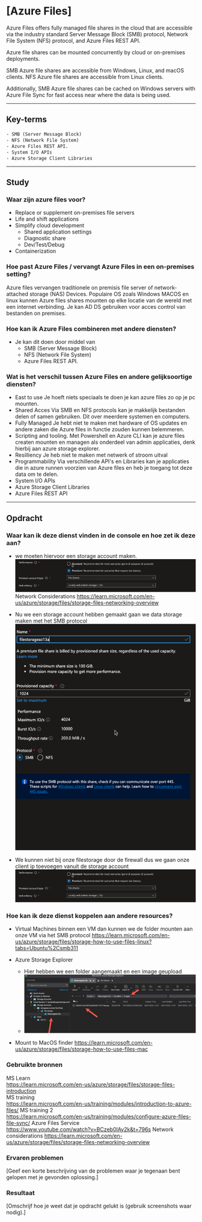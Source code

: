 # [Azure Files]
Azure Files offers fully managed file shares in the cloud that are accessible via the industry standard Server Message Block (SMB) protocol, Network File System (NFS) protocol, and Azure Files REST API.

Azure file shares can be mounted concurrently by cloud or on-premises deployments.

SMB Azure file shares are accessible from Windows, Linux, and macOS clients. NFS Azure file shares are accessible from Linux clients.

Additionally, SMB Azure file shares can be cached on Windows servers with Azure File Sync for fast access near where the data is being used.

---

## Key-terms
    - SMB (Server Message Block)
    - NFS (Network File System)
    - Azure Files REST API.
    - System I/O APIs
    - Azure Storage Client Libraries    
---

## Study

### Waar zijn azure files voor?
- Replace or supplement on-premises file servers
- Life and shift applications
- Simplify cloud development
    - Shared application settings
    - Diagnostic share
    - Dev/Test/Debug
- Containerization


### Hoe past Azure Files / vervangt Azure Files in een on-premises setting?
Azure files vervangen traditionele on premisis file server of network-attached storage (NAS) Devices.
Populaire OS zoals Windows MACOS en linux kunnen Azure files shares mounten op elke locatie van de wereld met een internet verbinding.
Je kan AD DS gebruiken voor acces control van bestanden on premises.

### Hoe kan ik Azure Files combineren met andere diensten?
- Je kan dit doen door middel van 
    - SMB (Server Message Block)
    - NFS (Network File System)
    - Azure Files REST API.

### Wat is het verschil tussen Azure Files en andere gelijksoortige diensten?
- East to use
Je hoeft niets speciaals te doen je kan azure files zo op je pc mounten.
- Shared Acces
Via SMB en NFS protocols kan je makkelijk bestanden delen of samen gebruiken. Dit over meerdere systemen en computers.
- Fully Managed
Je hebt niet te maken met hardware of OS updates en andere zaken die Azure files in functie zouden kunnen belemmeren.
- Scripting and tooling.
Met Powershell en Azure CLI kan je azure files createn mounten en managen als onderdeel van admin applicaties, denk hierbij aan azure storage explorer.
- Resilliency
Je heb niet te maken met netwerk of stroom uitval
- Programmability
Via verschillende API's en Libraries kan je applicaties die in azure runnen voorzien van Azure files en heb je toegang tot deze data om te delen.
- System I/O APIs
- Azure Storage Client Libraries
- Azure Files REST API


---

## Opdracht

### Waar kan ik deze dienst vinden in de console en hoe zet ik deze aan?
- we moeten hiervoor een storage account maken.
![Accountype](../00_includes/AZ-13/Accounttype.png)
Network Considerations
https://learn.microsoft.com/en-us/azure/storage/files/storage-files-networking-overview

- Nu we een storage account hebben gemaakt gaan we data storage maken met het SMB protocol
![filestorage](../00_includes/AZ-13/filestorage.png)

- We kunnen niet bij onze filestorage door de firewall dus we gaan onze client ip toevoegen vanuit de storage account
![Accounttype](../00_includes/AZ-13/Accounttype.png)

### Hoe kan ik deze dienst koppelen aan andere resources?
- Virtual Machines
binnen een VM dan kunnen we de folder mounten aan onze VM via het SMB protocol
https://learn.microsoft.com/en-us/azure/storage/files/storage-how-to-use-files-linux?tabs=Ubuntu%2Csmb311

- Azure Storage Explorer
    - Hier hebben we een folder aangemaakt en een image geupload
    - ![Azurefileexplorer](../00_includes/AZ-13/azurefileexplor.png)
- Mount to MacOS finder
https://learn.microsoft.com/en-us/azure/storage/files/storage-how-to-use-files-mac



### Gebruikte bronnen
MS Learn     
https://learn.microsoft.com/en-us/azure/storage/files/storage-files-introduction  
MS training  
https://learn.microsoft.com/en-us/training/modules/introduction-to-azure-files/
MS training 2  
https://learn.microsoft.com/en-us/training/modules/configure-azure-files-file-sync/
Azure Files Service  
https://www.youtube.com/watch?v=BCzeb0IAy2k&t=796s
Network considerations
https://learn.microsoft.com/en-us/azure/storage/files/storage-files-networking-overview


### Ervaren problemen
[Geef een korte beschrijving van de problemen waar je tegenaan bent gelopen met je gevonden oplossing.]

### Resultaat
[Omschrijf hoe je weet dat je opdracht gelukt is (gebruik screenshots waar nodig).]
